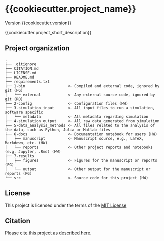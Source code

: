 # {{cookiecutter.project_name}}

Version {{cookiecutter.version}}

{{cookiecutter.project_short_description}}


## Project organization

```
.
├── .gitignore
├── CITATION.md
├── LICENSE.md
├── README.md
├── requirements.txt
├── 1-bin                   <- Compiled and external code, ignored by git (PG)
│   └── external            <- Any external source code, ignored by git (RO)
├── 2-config                <- Configuration files (HW)
├── 3-simulation_input      <- All input files to run a simulation, software specific
│   └── metadata            <- All metadata regarding simulation
├── 4-simulation_output     <- All raw data generated from simulation
├── 5-data_analysis_methods <- All files related to the analysis of the data, such as Python, Julia or Matlab files
├── 6-docs                  <- Documentation notebook for users (HW)
│   ├── manuscript          <- Manuscript source, e.g., LaTeX, Markdown, etc. (HW)
│   └── reports             <- Other project reports and notebooks (e.g. Jupyter, .Rmd) (HW)
├── 7-results
│   ├── figures             <- Figures for the manuscript or reports (PG)
│   └── output              <- Other output for the manuscript or reports (PG)
└── src                     <- Source code for this project (HW)

```


## License

This project is licensed under the terms of the [MIT License](/LICENSE.md)

## Citation

Please [cite this project as described here](/CITATION.md).
